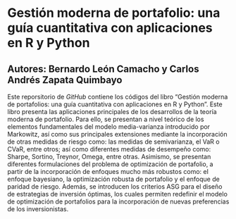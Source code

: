 # Gestión moderna de portafolio: una guía cuantitativa con aplicaciones en R y Python
## Autores: Bernardo León Camacho y Carlos Andrés Zapata Quimbayo

Este reporsitorio de *GitHub* contiene los códigos del libro “Gestión moderna de portafolios: una guía cuantitativa con aplicaciones en R y Python”. Este libro presenta las aplicaciones principales de los desarrollos de la teoría moderna de portafolio. Para ello, se presentan a nivel teórico de los elementos fundamentales del modelo media-varianza introducido por Markowitz, así como sus principales extensiones mediante la incorporación de otras medidas de riesgo como: las medidas de semivarianza, el VaR o CVaR, entre otros; así como diferentes medidas de desempeño como: Sharpe, Sortino, Treynor, Omega, entre otras. Asimismo, se presentan diferentes formulaciones del problema de optimización de portafolio, a partir de la incorporación de enfoques mucho más robustos como: el enfoque bayesiano, la optimización robusta de portafolio y el enfoque de paridad de riesgo. Además, se introducen los criterios ASG para el diseño de estrategias de inversión óptimas, los cuales permiten redefinir el modelo de optimización de portafolios para la incorporación de nuevas preferencias de los inversionistas. 


